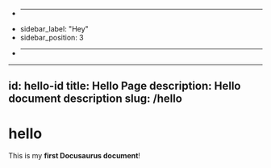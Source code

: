 + ---
+ sidebar_label: "Hey"
+ sidebar_position: 3
+ ---
---
id: hello-id
title: Hello Page
description: Hello document description
slug: /hello
---

# hello

This is my **first Docusaurus document**!